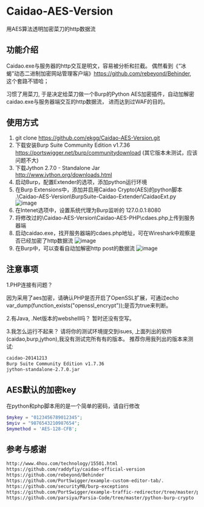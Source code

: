 # Caidao-AES-Version
用AES算法透明加密菜刀的http数据流

## 功能介绍
Caidao.exe与服务器的http交互是明文，容易被分析和拦截。
偶然看到《“冰蝎”动态二进制加密网站管理客户端》https://github.com/rebeyond/Behinder, 这个套路不错哈；

习惯了用菜刀, 于是决定给菜刀做一个Burp的Python AES加密插件，自动加解密caidao.exe与服务器端交互的http数据流，
进而达到过WAF的目的。


## 使用方式

1. git clone https://github.com/ekgg/Caidao-AES-Version.git
2. 下载安装Burp Suite Community Edition v1.7.36 https://portswigger.net/burp/communitydownload (其它版本未测试，应该问题不大)
3. 下载Jython 2.7.0 - Standalone Jar http://www.jython.org/downloads.html
4. 启动Burp，配置Extender的选项，添加python运行环境
5. 在Burp Extensions中，添加并启用Caidao Crypto(AES)的python脚本
	.\Caidao-AES-Version\BurpSuite-Caidao-Extender\CaidaoExt.py
![image](https://github.com/ekgg/Caidao-AES-Version/blob/master/Pic/20190113135844.png)	
6. 在Intenet选项中，设置系统代理为Burp监听的 127.0.0.1:8080
7. 将修改过的\Caidao-AES-Version\Caidao-AES-PHP\cdaes.php上传到服务器端
8. 启动caidao.exe，找开服务器端的cdaes.php地址，可在Wireshark中观察是否已经加密了http数据流
![image](https://github.com/ekgg/Caidao-AES-Version/blob/master/Pic/20190113141221-aes.png)	
9. 在Burp中，可以查看自动加解密http post的数据流
![image](https://github.com/ekgg/Caidao-AES-Version/blob/master/Pic/20190113141745-cd2.png)	

## 注意事项
1.PHP连接有问题？

因为采用了aes加密，请确认PHP是否开启了OpenSSL扩展，可通过echo var_dump(function_exists("openssl_encrypt"));是否为true来判断。

2.有Java, .Net版本的webshell吗？
暂时还没有空写。

3.我怎么运行不起来？
请将你的测试环境提交到isues, 上面列出的软件(caidao,burp,jython),我没有测试完所有有的版本。
推荐你用我列出的版本来测试:

```txt
caidao-20141213
Burp Suite Community Edition v1.7.36
jython-standalone-2.7.0.jar
```

## AES默认的加密key
在python和php脚本用的是一个简单的密码，请自行修改

```php
$mykey = "0123456789012345";
$myiv = "9876543210987654";
$mymethod = 'AES-128-CFB';
```

## 参考与感谢
```txt
http://www.4hou.com/technology/15501.html
https://github.com/raddyfiy/caidao-official-version  
https://github.com/rebeyond/Behinder
https://github.com/PortSwigger/example-custom-editor-tab/.
https://github.com/securityMB/burp-exceptions
https://github.com/PortSwigger/example-traffic-redirector/tree/master/python
https://github.com/parsiya/Parsia-Code/tree/master/python-burp-crypto
```
